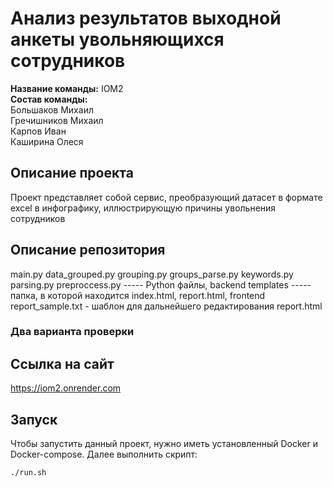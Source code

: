 # Анализ результатов выходной анкеты увольняющихся сотрудников
**Название команды:** IOM2<br>
**Состав команды:** <br>
Большаков Михаил <br>
Гречишников Михаил <br>
Карпов Иван <br>
Каширина Олеся <br>

## Описание проекта
Проект представляет собой сервис, преобразующий датасет в формате excel в инфографику, иллюстрирующую причины увольнения сотрудников

## Описание репозитория
main.py data_grouped.py grouping.py groups_parse.py keywords.py parsing.py preproccess.py ----- Python файлы, backend
templates ----- папка, в которой находится index.html, report.html, frontend
report_sample.txt - шаблон для дальнейшего редактирования report.html

### Два варианта проверки
## Ссылка на сайт
https://iom2.onrender.com

## Запуск
Чтобы запустить данный проект, нужно иметь установленный Docker и Docker-compose. Далее выполнить скрипт:

```chmod +x run.sh
./run.sh
```

